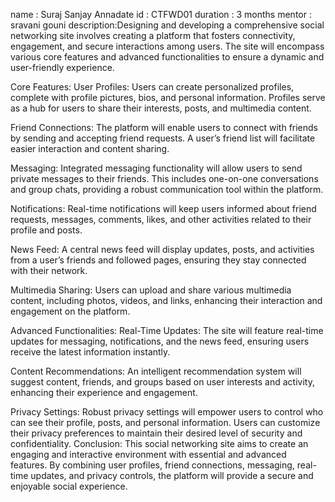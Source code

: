 name : Suraj Sanjay Annadate 
id : CTFWD01 
duration : 3 months 
mentor : sravani gouni 
description:Designing and developing a comprehensive social networking site involves creating a platform that fosters connectivity, engagement, and secure interactions among users. The site will encompass various core features and advanced functionalities to ensure a dynamic and user-friendly experience.

Core Features:
User Profiles:
Users can create personalized profiles, complete with profile pictures, bios, and personal information. Profiles serve as a hub for users to share their interests, posts, and multimedia content.

Friend Connections:
The platform will enable users to connect with friends by sending and accepting friend requests. A user’s friend list will facilitate easier interaction and content sharing.

Messaging:
Integrated messaging functionality will allow users to send private messages to their friends. This includes one-on-one conversations and group chats, providing a robust communication tool within the platform.

Notifications:
Real-time notifications will keep users informed about friend requests, messages, comments, likes, and other activities related to their profile and posts.

News Feed:
A central news feed will display updates, posts, and activities from a user’s friends and followed pages, ensuring they stay connected with their network.

Multimedia Sharing:
Users can upload and share various multimedia content, including photos, videos, and links, enhancing their interaction and engagement on the platform.

Advanced Functionalities:
Real-Time Updates:
The site will feature real-time updates for messaging, notifications, and the news feed, ensuring users receive the latest information instantly.

Content Recommendations:
An intelligent recommendation system will suggest content, friends, and groups based on user interests and activity, enhancing their experience and engagement.

Privacy Settings:
Robust privacy settings will empower users to control who can see their profile, posts, and personal information. Users can customize their privacy preferences to maintain their desired level of security and confidentiality.
Conclusion:
This social networking site aims to create an engaging and interactive environment with essential and advanced features. By combining user profiles, friend connections, messaging, real-time updates, and privacy controls, the platform will provide a secure and enjoyable social experience.
